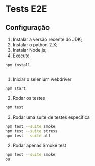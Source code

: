 # Tests E2E

## Configuração 

1. Instalar a versão recente do JDK;
2. Instalar o python 2.X;
3. Instalar Node.js; 
4. Execute

```sh
npm install
```

## 

1. Iniciar o selenium webdriver
```sh
npm start
```

2. Rodar os testes
```sh
npm test
```

3. Rodar uma suíte de testes específica
```sh
npm test --suite smoke
npm test --suite stress
npm test --suite all
```

2. Rodar apenas Smoke test
```sh
npm test --suite smoke
ou 

```
